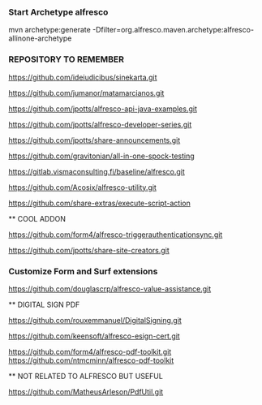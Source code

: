 ### Start Archetype alfresco
mvn archetype:generate -Dfilter=org.alfresco.maven.archetype:alfresco-allinone-archetype


### REPOSITORY TO REMEMBER

https://github.com/ideiudicibus/sinekarta.git 

https://github.com/jumanor/matamarcianos.git

https://github.com/jpotts/alfresco-api-java-examples.git

https://github.com/jpotts/alfresco-developer-series.git

https://github.com/jpotts/share-announcements.git

https://github.com/gravitonian/all-in-one-spock-testing

https://gitlab.vismaconsulting.fi/baseline/alfresco.git

https://github.com/Acosix/alfresco-utility.git

https://github.com/share-extras/execute-script-action

** COOL ADDON

https://github.com/form4/alfresco-triggerauthenticationsync.git

https://github.com/jpotts/share-site-creators.git

### Customize Form and Surf extensions

https://github.com/douglascrp/alfresco-value-assistance.git

** DIGITAL SIGN PDF

https://github.com/rouxemmanuel/DigitalSigning.git 

https://github.com/keensoft/alfresco-esign-cert.git 

https://github.com/form4/alfresco-pdf-toolkit.git
https://github.com/ntmcminn/alfresco-pdf-toolkit

** NOT RELATED TO ALFRESCO BUT USEFUL 

https://github.com/MatheusArleson/PdfUtil.git